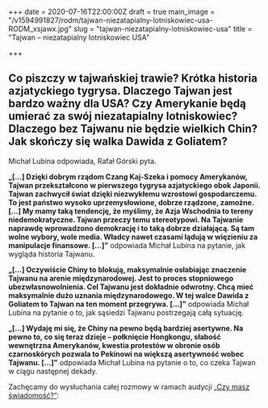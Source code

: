 +++
date = 2020-07-16T22:00:00Z
draft = true
main_image = "/v1594991827/rodm/tajwan-niezatapialny-lotniskowiec-usa-RODM_xsjawx.jpg"
slug = "tajwan-niezatapialny-lotniskowiec-usa"
title = "Tajwan – niezatapialny lotniskowiec USA"

+++
## Co piszczy w tajwańskiej trawie? Krótka historia azjatyckiego tygrysa. Dlaczego Tajwan jest bardzo ważny dla USA? Czy Amerykanie będą umierać za swój niezatapialny lotniskowiec? Dlaczego bez Tajwanu nie będzie wielkich Chin? Jak skończy się walka Dawida z Goliatem?

Michał Lubina odpowiada, Rafał Górski pyta.

**„\[…\] Dzięki dobrym rządom Czang Kaj-Szeka i pomocy Amerykanów, Tajwan przekształcono w pierwszego tygrysa azjatyckiego obok Japonii. Tajwan zachwycił świat dzięki niezwykłemu wzrostowi gospodarczemu. To jest państwo wysoko uprzemysłowione, dobrze rządzone, zamożne. \[…\] My mamy taką tendencję, że myślimy, że Azja Wschodnia to tereny niedemokratyczne. Tajwan przeczy temu stereotypowi. Na Tajwanie naprawdę wprowadzono demokrację i to taką dobrze działającą. Są tam wolne wybory, wole media. Władcy nawet czasami lądują w więzieniu za manipulacje finansowe. \[…\]”** odpowiada Michał Lubina na pytanie, jak wygląda historia Tajwanu. 

**„\[…\] Oczywiście Chiny to blokują, maksymalnie osłabiając znaczenie Tajwanu na arenie międzynarodowej. Jest to proces stopniowego ubezwłasnowolnienia. Cel Tajwanu jest dokładnie odwrotny. Chcą mieć maksymalnie dużo uznania międzynarodowego. W tej walce Dawida z Goliatem to Tajwan na ten moment przegrywa. \[…\]”** odpowiada Michał Lubina na pytanie o to, jak sąsiedzi Tajwanu postrzegają całą sytuację. 

**„\[…\] Wydaję mi się, że Chiny na pewno będą bardziej asertywne. Na pewno to, co się teraz dzieje – połknięcie Hongkongu, słabość wewnętrzna Amerykanów, kwestia protestów w obronie osób czarnoskórych pozwala to Pekinowi na większą asertywność wobec Tajwanu. \[…\]”** odpowiada Michał Lubina na pytanie o to, co czeka Tajwan w ciągu następnej dekady. 

Zachęcamy do wysłuchania całej rozmowy w ramach audycji [„Czy masz świadomość?”](https://instytutsprawobywatelskich.pl/tajwan-niezatapialny-lotniskowiec-usa/ "https://instytutsprawobywatelskich.pl/tajwan-niezatapialny-lotniskowiec-usa/"):